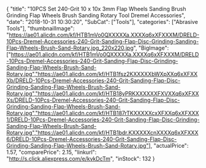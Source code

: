 {
	"title": "10PCS Set 240-Grit 10 x 10x 3mm Flap Wheels Sanding Brush Grinding Flap Wheels Brush Sanding Rotary Tool Dremel Accessories",
	"date": "2018-10-31 10:30:20",
	"SubCat": ["Tools"],
	"categories": ["Abrasive Tools"],
	"thumbnailImage": "https://ae01.alicdn.com/kf/HTB1mVo0QXXXXXa.XXXXq6xXFXXXM/DRELD-10Pcs-Dremel-Accessories-240-Grit-Sanding-Flap-Disc-Grinding-Sanding-Flap-Wheels-Brush-Sand-Rotary.jpg_220x220.jpg",
	"BigImage": ["https://ae01.alicdn.com/kf/HTB1mVo0QXXXXXa.XXXXq6xXFXXXM/DRELD-10Pcs-Dremel-Accessories-240-Grit-Sanding-Flap-Disc-Grinding-Sanding-Flap-Wheels-Brush-Sand-Rotary.jpg","https://ae01.alicdn.com/kf/HTB1fsz2KXXXXXbWXpXXq6xXFXXXb/DRELD-10Pcs-Dremel-Accessories-240-Grit-Sanding-Flap-Disc-Grinding-Sanding-Flap-Wheels-Brush-Sand-Rotary.jpg","https://ae01.alicdn.com/kf/HTB18yPRKXXXXXXFXVXXq6xXFXXXs/DRELD-10Pcs-Dremel-Accessories-240-Grit-Sanding-Flap-Disc-Grinding-Sanding-Flap-Wheels-Brush-Sand-Rotary.jpg","https://ae01.alicdn.com/kf/HTB187rTKXXXXXcxXFXXq6xXFXXX1/DRELD-10Pcs-Dremel-Accessories-240-Grit-Sanding-Flap-Disc-Grinding-Sanding-Flap-Wheels-Brush-Sand-Rotary.jpg","https://ae01.alicdn.com/kf/HTB1bdr.KXXXXXcnXXXXq6xXFXXX6/DRELD-10Pcs-Dremel-Accessories-240-Grit-Sanding-Flap-Disc-Grinding-Sanding-Flap-Wheels-Brush-Sand-Rotary.jpg"],
	"actualPrice": 1.57,
	"comparePrice": 2.15,
	"linkurl": "http://s.click.aliexpress.com/e/kvkDcTm",
	"inStock": 132
}
